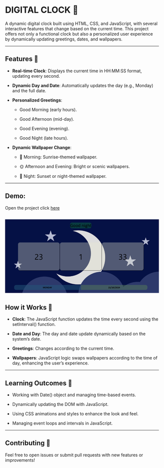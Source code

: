 # DIGITAL CLOCK 🌟

A dynamic digital clock built using HTML, CSS, and JavaScript, with several interactive features that change based on the current time. This project offers not only a functional clock but also a personalized user experience by dynamically updating greetings, dates, and wallpapers.

---

## Features 🚀

- **Real-time Clock**: Displays the current time in HH:MM:SS format, updating every second.

- **Dynamic Day and Date**: Automatically updates the day (e.g., Monday) and the full date.

- **Personalized Greetings**:
     - Good Morning (early hours).
       
     - Good Afternoon (mid-day).
       
     - Good Evening (evening).
       
     - Good Night (late hours).
 
- **Dynamic Wallpaper Change**:
 
    - 🌅 Morning: Sunrise-themed wallpaper.
 
    - 🌞 Afternoon and Evening: Bright or scenic wallpapers.
 
    - 🌙 Night: Sunset or night-themed wallpaper.
 
 ---

 ## Demo:
 Open the project click [here](https://naveenkumar-developer.github.io/digitalclock.github.io/)

![clock img](clockImg.png)
---

##  How it Works 🧪

- **Clock**: The JavaScript function updates the time every second using the setInterval() function.

- **Date and Day**: The day and date update dynamically based on the system’s date.

- **Greetings**: Changes according to the current time.

- **Wallpapers**: JavaScript logic swaps wallpapers according to the time of day, enhancing the user’s experience.

---

## Learning Outcomes 📝

- Working with Date() object and managing time-based events.

- Dynamically updating the DOM with JavaScript.

- Using CSS animations and styles to enhance the look and feel.

- Managing event loops and intervals in JavaScript.

---

## Contributing 🤝

Feel free to open issues or submit pull requests with new features or improvements!


